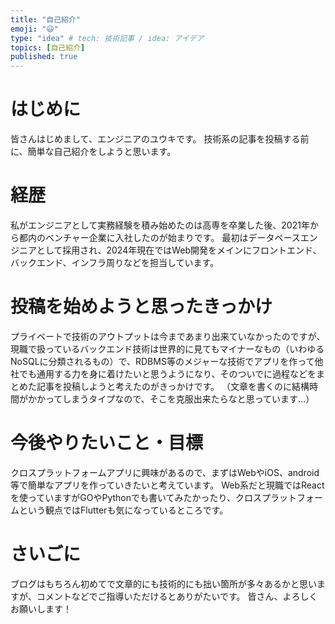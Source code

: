 ```yaml
---
title: "自己紹介"
emoji: "😃"
type: "idea" # tech: 技術記事 / idea: アイデア
topics: [自己紹介]
published: true
---
```


# はじめに
皆さんはじめまして、エンジニアのユウキです。
技術系の記事を投稿する前に、簡単な自己紹介をしようと思います。

# 経歴
私がエンジニアとして実務経験を積み始めたのは高専を卒業した後、2021年から都内のベンチャー企業に入社したのが始まりです。
最初はデータベースエンジニアとして採用され、2024年現在ではWeb開発をメインにフロントエンド、バックエンド、インフラ周りなどを担当しています。

# 投稿を始めようと思ったきっかけ
プライベートで技術のアウトプットは今まであまり出来ていなかったのですが、
現職で扱っているバックエンド技術は世界的に見てもマイナーなもの（いわゆるNoSQLに分類されるもの）で、RDBMS等のメジャーな技術でアプリを作って他社でも通用する力を身に着けたいと思うようになり、そのついでに過程などをまとめた記事を投稿しようと考えたのがきっかけです。
（文章を書くのに結構時間がかかってしまうタイプなので、そこを克服出来たらなと思っています...）

# 今後やりたいこと・目標
クロスプラットフォームアプリに興味があるので、まずはWebやiOS、android等で簡単なアプリを作っていきたいと考えています。
Web系だと現職ではReactを使っていますがGOやPythonでも書いてみたかったり、クロスプラットフォームという観点ではFlutterも気になっているところです。

# さいごに
ブログはもちろん初めてで文章的にも技術的にも拙い箇所が多々あるかと思いますが、コメントなどでご指導いただけるとありがたいです。
皆さん、よろしくお願いします！
